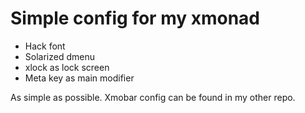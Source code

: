 # Simple config for my xmonad
* Hack font
* Solarized dmenu
* xlock as lock screen
* Meta key as main modifier

As simple as possible. Xmobar config can be found in my other repo.
